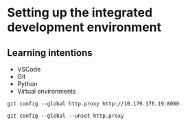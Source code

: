 # Setting up the integrated development environment

## Learning intentions
* VSCode
* Git
* Python
* Virtual environments

`git config --global http.proxy http://10.179.176.19:8080`


`git config --global --unset http.proxy`